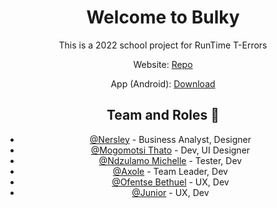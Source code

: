  <div align="center">

# Welcome to Bulky

This is a 2022 school project for RunTime T-Errors

Website: [Repo](https://github.com/bulky-app/bulky)

App (Android): [Download](https://github.com/bulky-app/.github/raw/main/assets/bulky-258d9a6ec9894cfdb227bd5316cc0eac-signed.apk)

## Team and Roles :busts_in_silhouette:

- <a href="https://github.com/NesleyB">@Nersley</a> - Business Analyst, Designer
- <a href="https://github.com/thatohatsig">@Mogomotsi Thato</a> - Dev, UI Designer
- <a href="https://github.com/MichelleNdzu">@Ndzulamo Michelle</a> - Tester, Dev
- <a href="https://github.com/Axolem">@Axole</a> - Team Leader, Dev
- <a href="https://github.com/BMakgopa">@Ofentse Bethuel</a> - UX, Dev
- <a href="https://github.com/junior-03">@Junior</a> - UX, Dev


</div>
